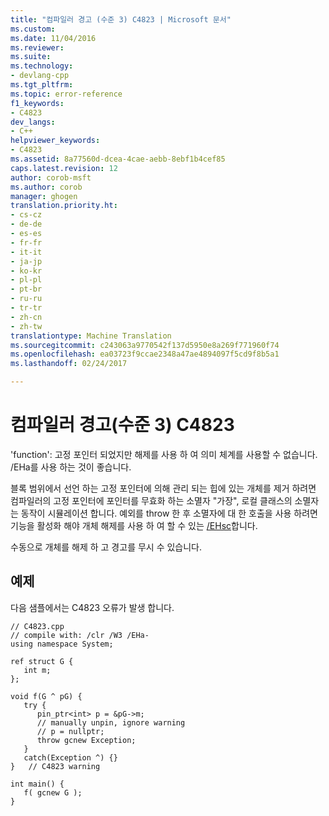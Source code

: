 ```yaml
---
title: "컴파일러 경고 (수준 3) C4823 | Microsoft 문서"
ms.custom: 
ms.date: 11/04/2016
ms.reviewer: 
ms.suite: 
ms.technology:
- devlang-cpp
ms.tgt_pltfrm: 
ms.topic: error-reference
f1_keywords:
- C4823
dev_langs:
- C++
helpviewer_keywords:
- C4823
ms.assetid: 8a77560d-dcea-4cae-aebb-8ebf1b4cef85
caps.latest.revision: 12
author: corob-msft
ms.author: corob
manager: ghogen
translation.priority.ht:
- cs-cz
- de-de
- es-es
- fr-fr
- it-it
- ja-jp
- ko-kr
- pl-pl
- pt-br
- ru-ru
- tr-tr
- zh-cn
- zh-tw
translationtype: Machine Translation
ms.sourcegitcommit: c243063a9770542f137d5950e8a269f771960f74
ms.openlocfilehash: ea03723f9ccae2348a47ae4894097f5cd9f8b5a1
ms.lasthandoff: 02/24/2017

---
```

# <a name="compiler-warning-level-3-c4823"></a>컴파일러 경고(수준 3) C4823
'function': 고정 포인터 되었지만 해제를 사용 하 여 의미 체계를 사용할 수 없습니다. /EHa를 사용 하는 것이 좋습니다.  
  
블록 범위에서 선언 하는 고정 포인터에 의해 관리 되는 힙에 있는 개체를 제거 하려면 컴파일러의 고정 포인터에 포인터를 무효화 하는 소멸자 "가장", 로컬 클래스의 소멸자는 동작이 시뮬레이션 합니다. 예외를 throw 한 후 소멸자에 대 한 호출을 사용 하려면 기능을 활성화 해야 개체 해제를 사용 하 여 할 수 있는 [/EHsc](../../build/reference/eh-exception-handling-model.md)합니다.  
  
수동으로 개체를 해제 하 고 경고를 무시 수 있습니다.  
  
## <a name="example"></a>예제  
다음 샘플에서는 C4823 오류가 발생 합니다.  
  
```  
// C4823.cpp  
// compile with: /clr /W3 /EHa-  
using namespace System;  
  
ref struct G {  
   int m;  
};  
  
void f(G ^ pG) {  
   try {  
      pin_ptr<int> p = &pG->m;  
      // manually unpin, ignore warning  
      // p = nullptr;  
      throw gcnew Exception;  
   }  
   catch(Exception ^) {}  
}   // C4823 warning  
  
int main() {  
   f( gcnew G );  
}  
```  

